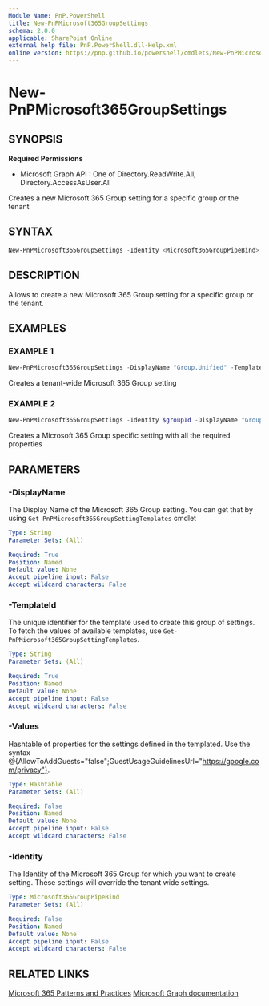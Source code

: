 ```yaml
---
Module Name: PnP.PowerShell
title: New-PnPMicrosoft365GroupSettings
schema: 2.0.0
applicable: SharePoint Online
external help file: PnP.PowerShell.dll-Help.xml
online version: https://pnp.github.io/powershell/cmdlets/New-PnPMicrosoft365GroupSettings.html
---
```

 
# New-PnPMicrosoft365GroupSettings

## SYNOPSIS

**Required Permissions**

  * Microsoft Graph API : One of Directory.ReadWrite.All, Directory.AccessAsUser.All

Creates a new Microsoft 365 Group setting for a specific group or the tenant

## SYNTAX

```powershell
New-PnPMicrosoft365GroupSettings -Identity <Microsoft365GroupPipeBind> -DisplayName <String> -TemplateId <String> -Values <Hashtable> [<CommonParameters>]
```

## DESCRIPTION

Allows to create a new Microsoft 365 Group setting for a specific group or the tenant.

## EXAMPLES

### EXAMPLE 1
```powershell
New-PnPMicrosoft365GroupSettings -DisplayName "Group.Unified" -TemplateId "62375ab9-6b52-47ed-826b-58e47e0e304b" -Values @{"GuestUsageGuidelinesUrl"="https://privacy.contoso.com/privacystatement";"EnableMSStandardBlockedWords"="true"}
```

Creates a tenant-wide Microsoft 365 Group setting

### EXAMPLE 2
```powershell
New-PnPMicrosoft365GroupSettings -Identity $groupId -DisplayName "Group.Unified.Guest" -TemplateId "08d542b9-071f-4e16-94b0-74abb372e3d9" -Values @{"AllowToAddGuests"="false"}
```

Creates a Microsoft 365 Group specific setting with all the required properties

## PARAMETERS

### -DisplayName
The Display Name of the Microsoft 365 Group setting. You can get that by using `Get-PnPMicrosoft365GroupSettingTemplates` cmdlet

```yaml
Type: String
Parameter Sets: (All)

Required: True
Position: Named
Default value: None
Accept pipeline input: False
Accept wildcard characters: False
```


### -TemplateId
The unique identifier for the template used to create this group of settings. To fetch the values of available templates, use `Get-PnPMicrosoft365GroupSettingTemplates`.

```yaml
Type: String
Parameter Sets: (All)

Required: True
Position: Named
Default value: None
Accept pipeline input: False
Accept wildcard characters: False
```

### -Values
Hashtable of properties for the settings defined in the templated. Use the syntax @{AllowToAddGuests="false";GuestUsageGuidelinesUrl="https://google.com/privacy"}.

```yaml
Type: Hashtable
Parameter Sets: (All)

Required: False
Position: Named
Default value: None
Accept pipeline input: False
Accept wildcard characters: False
```

### -Identity
The Identity of the Microsoft 365 Group for which you want to create setting. These settings will override the tenant wide settings.

```yaml
Type: Microsoft365GroupPipeBind
Parameter Sets: (All)

Required: False
Position: Named
Default value: None
Accept pipeline input: False
Accept wildcard characters: False
```


## RELATED LINKS

[Microsoft 365 Patterns and Practices](https://aka.ms/m365pnp)
[Microsoft Graph documentation](https://learn.microsoft.com/graph/api/groupsetting-post-groupsettings)